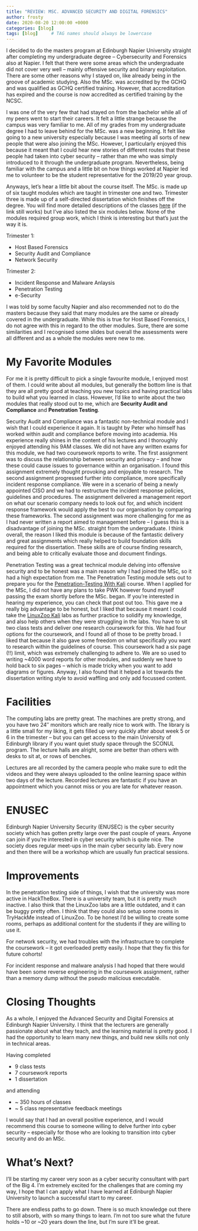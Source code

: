 ```yaml
---
title: "REVIEW: MSC. ADVANCED SECURITY AND DIGITAL FORENSICS"
author: frosty
date: 2020-08-20 12:00:00 +0000
categories: [blog]
tags: [blog]     # TAG names should always be lowercase
---
```


I decided to do the masters program at Edinburgh Napier University straight after completing my undergraduate degree – Cybersecurity and Forensics also at Napier. I felt that there were some areas which the undergraduate did not cover very well – mainly offensive security and binary exploitation. There are some other reasons why I stayed on, like already being in the groove of academic studying. Also the MSc. was accredited by the GCHQ and was qualified as GCHQ certified training. However, that accreditation has expired and the course is now accredited as certified training by the NCSC.

I was one of the very few that had stayed on from the bachelor while all of my peers went to start their careers. It felt a little strange because the campus was very familiar to me. All of my grades from my undergraduate degree I had to leave behind for the MSc. was a new beginning. It felt like going to a new university especially because I was meeting all sorts of new people that were also joining the MSc. However, I particularly enjoyed this because it meant that I could hear new stories of different routes that these people had taken into cyber security – rather than me who was simply introduced to it through the undergraduate program. Nevertheless, being familiar with the campus and a little bit on how things worked at Napier led me to volunteer to be the student representative for the 2019/20 year group.

Anyways, let’s hear a little bit about the course itself. The MSc. is made up of six taught modules which are taught in trimester one and two. Trimester three is made up of a self-directed dissertation which finishes off the degree. You will find more detailed descriptions of the classes [here](https://www.napier.ac.uk/courses/msc-advanced-security-and-digital-forensics-postgraduate-fulltime) (if the link still works) but I’ve also listed the six modules below. None of the modules required group work, which I think is interesting but that’s just the way it is.

Trimester 1:

* Host Based Forensics
* Security Audit and Compliance
* Network Security

Trimester 2:

* Incident Response and Malware Anlaysis
* Penetration Testing
* e-Security

I was told by some faculty Napier and also recommended not to do the masters because they said that many modules are the same or already covered in the undergraduate. While this is true for Host Based Forensics, I do not agree with this in regard to the other modules. Sure, there are some similarities and I recognised some slides but overall the assessments were all different and as a whole the modules were new to me.

# My Favorite Modules

For me it is pretty difficult to pick a single favourite module, I enjoyed most of them. I could write about all modules, but generally the bottom line is that they are all pretty good at teaching you new topics and having practical labs to build what you learned in class. However, I’d like to write about the two modules that really stood out to me, which are **Security Audit and Compliance** and **Penetration Testing**.

Security Audit and Compliance was a fantastic non-technical module and I wish that I could experience it again. It is taught by Peter who himself has worked within audit and compliance before moving into academia. His experience really shines in the content of his lectures and I thoroughly enjoyed attending his 9AM classes. We did not have any written exams for this module, we had two coursework reports to write. The first assignment was to discuss the relationship between security and privacy – and how these could cause issues to governance within an organisation. I found this assignment extremely thought provoking and enjoyable to research. The second assignment progressed further into compliance, more specifically incident response compliance. We were in a scenario of being a newly appointed CISO and we had to restructure the incident response policies, guidelines and procedures. The assignment delivered a management report on what our scenario company needs to look out for, and which incident response framework would apply the best to our organisation by comparing these frameworks. The second assignment was more challenging for me as I had never written a report aimed to management before – I guess this is a disadvantage of joining the MSc. straight from the undergraduate. I think overall, the reason I liked this module is because of the fantastic delivery and great assignments which really helped to build foundation skills required for the dissertation. These skills are of course finding research, and being able to critically evaluate those and document findings.

Penetration Testing was a great technical module delving into offensive security and to be honest was a main reason why I had joined the MSc, so it had a high expectation from me. The Penetration Testing module sets out to prepare you for the [Penetration-Testing With Kali](https://www.offensive-security.com/pwk-oscp/) course. When I applied for the MSc, I did not have any plans to take PWK however found myself passing the exam shortly before the MSc. began. If you’re interested in hearing my experience, you can check that post out too. This gave me a really big advantage to be honest, but I liked that because it meant I could take the [LinuxZoo Kali](https://linuxzoo.net/page/kali_wk1a.html) labs as further practice to solidify my knowledge, and also help others when they were struggling in the labs. You have to sit two class tests and deliver one research coursework for this. We had four options for the coursework, and I found all of those to be pretty broad. I liked that because it also gave some freedom on what specifically you want to research within the guidelines of course. This coursework had a six page (!!) limit, which was extremely challenging to adhere to. We are so used to writing ~4000 word reports for other modules, and suddenly we have to hold back to six pages – which is made tricky when you want to add diagrams or figures. Anyway, I also found that it helped a lot towards the dissertation writing style to avoid waffling and only add focussed content.

# Facilities

The computing labs are pretty great. The machines are pretty strong, and you have two 24″ monitors which are really nice to work with. The library is a little small for my liking, it gets filled up very quickly after about week 5 or 6 in the trimester – but you can get access to the main University of Edinburgh library if you want quiet study space through the SCONUL program. The lecture halls are alright, some are better than others with desks to sit at, or rows of benches.

Lectures are all recorded by the camera people who make sure to edit the videos and they were always uploaded to the online learning space within two days of the lecture. Recorded lectures are fantastic if you have an appointment which you cannot miss or you are late for whatever reason.

# ENUSEC

Edinburgh Napier University Security (ENUSEC) is the cyber security society which has gotten pretty large over the past couple of years. Anyone can join if you’re interested in cyber security which is quite nice. The society does regular meet-ups in the main cyber security lab. Every now and then there will be a workshop which are usually fun practical sessions.

# Improvements

In the penetration testing side of things, I wish that the university was more active in HackTheBox. There is a university team, but it is pretty much inactive. I also think that the LinuxZoo labs are a little outdated, and it can be buggy pretty often. I think that they could also setup some rooms in TryHackMe instead of LinuxZoo. To be honest I’d be willing to create some rooms, perhaps as additional content for the students if they are willing to use it.

For network security, we had troubles with the infrastructure to complete the coursework – it got overloaded pretty easily. I hope that they fix this for future cohorts!

For incident response and malware analysis I had hoped that there would have been some reverse engineering in the coursework assignment, rather than a memory dump without the pseudo malicious executable.

# Closing Thoughts

As a whole, I enjoyed the Advanced Security and Digital Forensics at Edinburgh Napier University. I think that the lecturers are generally passionate about what they teach, and the learning material is pretty good. I had the opportunity to learn many new things, and build new skills not only in technical areas.

Having completed

* 9 class tests
* 7 coursework reports
* 1 dissertation

and attending

* ~ 350 hours of classes
* ~ 5 class representative feedback meetings

I would say that I had an overall positive experience, and I would recommend this course to someone willing to delve further into cyber security – especially for those who are looking to transition into cyber security and do an MSc.

# What’s Next?

I’ll be starting my career very soon as a cyber security consultant with part of the Big 4. I’m extremely excited for the challenges that are coming my way, I hope that I can apply what I have learned at Edinburgh Napier University to launch a successful start to my career.

There are endless paths to go down. There is so much knowledge out there to still absorb, with so many things to learn. I’m not too sure what the future holds ~10 or ~20 years down the line, but I’m sure it’ll be great.
